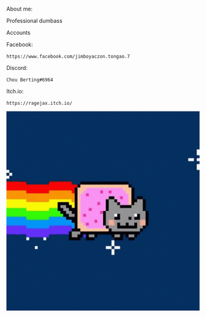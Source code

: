 About me:
  
  Professional dumbass

Accounts

  Facebook:
  
    https://www.facebook.com/jimboyaczon.tongao.7

  Discord:
    
    Chou Berting#6964
  
  Itch.io:
  
  
    https://ragejax.itch.io/

<p><img align="center" alt="gif" src="https://github.com/ragej4x/ragej4x/blob/main/nyan-cat-60fps.gif" width="1050" height="520"/></p>
